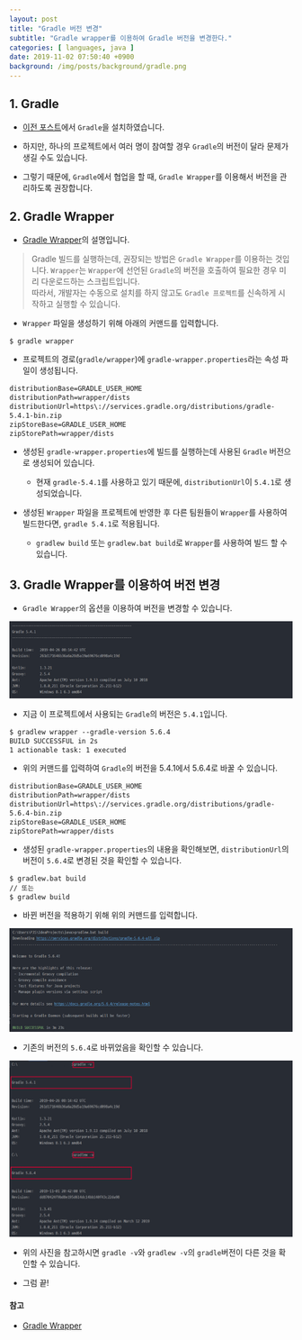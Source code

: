 ```yaml
---
layout: post
title: "Gradle 버전 변경"
subtitle: "Gradle wrapper를 이용하여 Gradle 버전을 변경한다."
categories: [ languages, java ]
date: 2019-11-02 07:50:40 +0900
background: /img/posts/background/gradle.png
---
```


## 1. Gradle

- [이전 포스트](../../../2019/11/01/installing-gradle.html)에서 `Gradle`을 설치하였습니다.

- 하지만, 하나의 프로젝트에서 여러 명이 참여할 경우 `Gradle`의 버전이 달라 문제가 생길 수도 있습니다.

- 그렇기 때문에, `Gradle`에서 협업을 할 때, `Gradle Wrapper`를 이용해서 버전을 관리하도록 권장합니다.

## 2. Gradle Wrapper

- [Gradle Wrapper](https://docs.gradle.org/current/userguide/gradle_wrapper.html)의 설명입니다.

> Gradle 빌드를 실행하는데, 권장되는 방법은 `Gradle Wrapper`를 이용하는 것입니다. `Wrapper`는 `Wrapper`에 선언된 `Gradle`의 버전을 호출하여 필요한 경우 미리 다운로드하는 스크립트입니다.  
> 따라서, 개발자는 수동으로 설치를 하지 않고도 `Gradle 프로젝트`를 신속하게 시작하고 실행할 수 있습니다.

- `Wrapper` 파일을 생성하기 위해 아래의 커맨드를 입력합니다.

```console
$ gradle wrapper
```

- 프로젝트의 경로(`gradle/wrapper`)에 `gradle-wrapper.properties`라는 속성 파일이 생성됩니다.

```properties
distributionBase=GRADLE_USER_HOME
distributionPath=wrapper/dists
distributionUrl=https\://services.gradle.org/distributions/gradle-5.4.1-bin.zip
zipStoreBase=GRADLE_USER_HOME
zipStorePath=wrapper/dists
```

- 생성된 `gradle-wrapper.properties`에 빌드를 실행하는데 사용된 `Gradle` 버전으로 생성되어 있습니다. 

  -  현재 `gradle-5.4.1`를 사용하고 있기 때문에, `distributionUrl`이 `5.4.1`로 생성되었습니다.

- 생성된 `Wrapper` 파일을 프로젝트에 반영한 후 다른 팀원들이 `Wrapper`를 사용하여 빌드한다면, `gradle 5.4.1`로 적용됩니다.

  - `gradlew build` 또는 `gradlew.bat build`로 `Wrapper`를 사용하여 빌드 할 수 있습니다.

## 3. Gradle Wrapper를 이용하여 버전 변경

- `Gradle Wrapper`의 옵션을 이용하여 버전을 변경할 수 있습니다.

![upgrade-gradle-1](/img/posts/languages/java/upgrade-gradle-1.png)

- 지금 이 프로젝트에서 사용되는 `Gradle`의 버전은 `5.4.1`입니다.

```console
$ gradlew wrapper --gradle-version 5.6.4
BUILD SUCCESSFUL in 2s
1 actionable task: 1 executed
```

- 위의 커맨드를 입력하여 `Gradle`의 버전을 5.4.1에서 5.6.4로 바꿀 수 있습니다.

```properties
distributionBase=GRADLE_USER_HOME
distributionPath=wrapper/dists
distributionUrl=https\://services.gradle.org/distributions/gradle-5.6.4-bin.zip
zipStoreBase=GRADLE_USER_HOME
zipStorePath=wrapper/dists
```

- 생성된 `gradle-wrapper.properties`의 내용을 확인해보면, `distributionUrl`의 버전이 `5.6.4`로 변경된 것을 확인할 수 있습니다.

```console
$ gradlew.bat build
// 또는
$ gradlew build
```

- 바뀐 버전을 적용하기 위해 위의 커맨드를 입력합니다.

![upgrade-gradle-2](/img/posts/languages/java/upgrade-gradle-2.png)

- 기존의 버전의 `5.6.4`로 바뀌었음을 확인할 수 있습니다.

![upgrade-gradle-3](/img/posts/languages/java/upgrade-gradle-3.png)

- 위의 사진을 참고하시면 `gradle -v`와 `gradlew -v`의 `gradle`버전이 다른 것을 확인할 수 있습니다.

- 그럼 끝!

#### 참고

- [Gradle Wrapper](https://docs.gradle.org/current/userguide/gradle_wrapper.html)
